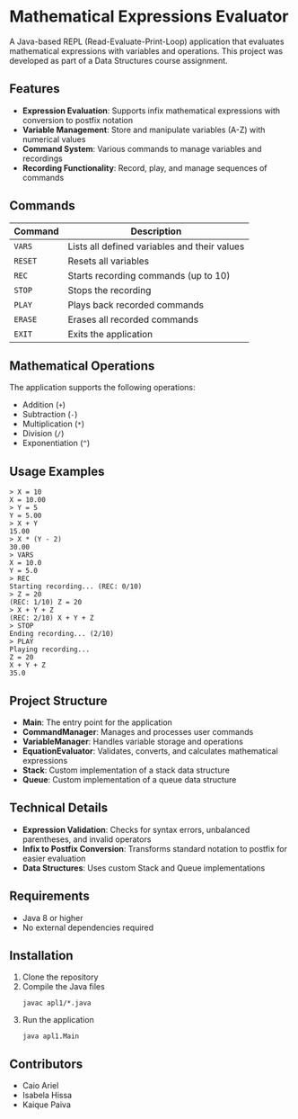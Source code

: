 # Mathematical Expressions Evaluator

A Java-based REPL (Read-Evaluate-Print-Loop) application that evaluates mathematical expressions with variables and operations. This project was developed as part of a Data Structures course assignment.

## Features

- **Expression Evaluation**: Supports infix mathematical expressions with conversion to postfix notation
- **Variable Management**: Store and manipulate variables (A-Z) with numerical values
- **Command System**: Various commands to manage variables and recordings
- **Recording Functionality**: Record, play, and manage sequences of commands

## Commands

| Command | Description |
|---------|-------------|
| `VARS` | Lists all defined variables and their values |
| `RESET` | Resets all variables |
| `REC` | Starts recording commands (up to 10) |
| `STOP` | Stops the recording |
| `PLAY` | Plays back recorded commands |
| `ERASE` | Erases all recorded commands |
| `EXIT` | Exits the application |

## Mathematical Operations

The application supports the following operations:
- Addition (`+`)
- Subtraction (`-`)
- Multiplication (`*`)
- Division (`/`)
- Exponentiation (`^`)

## Usage Examples

```
> X = 10
X = 10.00
> Y = 5
Y = 5.00
> X + Y
15.00
> X * (Y - 2)
30.00
> VARS
X = 10.0
Y = 5.0
> REC
Starting recording... (REC: 0/10)
> Z = 20
(REC: 1/10) Z = 20
> X + Y + Z
(REC: 2/10) X + Y + Z
> STOP
Ending recording... (2/10)
> PLAY
Playing recording...
Z = 20
X + Y + Z
35.0
```

## Project Structure

- **Main**: The entry point for the application
- **CommandManager**: Manages and processes user commands
- **VariableManager**: Handles variable storage and operations
- **EquationEvaluator**: Validates, converts, and calculates mathematical expressions
- **Stack**: Custom implementation of a stack data structure
- **Queue**: Custom implementation of a queue data structure

## Technical Details

- **Expression Validation**: Checks for syntax errors, unbalanced parentheses, and invalid operators
- **Infix to Postfix Conversion**: Transforms standard notation to postfix for easier evaluation
- **Data Structures**: Uses custom Stack and Queue implementations

## Requirements

- Java 8 or higher
- No external dependencies required

## Installation

1. Clone the repository
2. Compile the Java files
   ```
   javac apl1/*.java
   ```
3. Run the application
   ```
   java apl1.Main
   ```

## Contributors

- Caio Ariel
- Isabela Hissa
- Kaique Paiva
